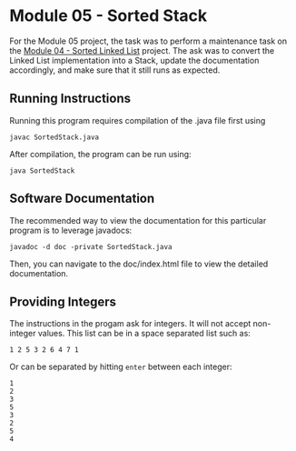 # Module 05 - Sorted Stack
For the Module 05 project, the task was to perform a maintenance task on the [Module 04 - Sorted Linked List](../Module%2004%20-%20Sorted%20Linked%20List/) project. The ask was to convert the Linked List implementation into a Stack, update the documentation accordingly, and make sure that it still runs as expected.

## Running Instructions
Running this program requires compilation of the .java file first using
```
javac SortedStack.java
```
After compilation, the program can be run using:
```
java SortedStack
```

## Software Documentation
The recommended way to view the documentation for this particular program is to leverage javadocs:
```
javadoc -d doc -private SortedStack.java
```

Then, you can navigate to the doc/index.html file to view the detailed documentation.

## Providing Integers
The instructions in the progam ask for integers. It will not accept non-integer values. This list can be in a space separated list such as:
```
1 2 5 3 2 6 4 7 1
```
Or can be separated by hitting `enter` between each integer:
```
1
2
3
5
3
2
5
4
```
